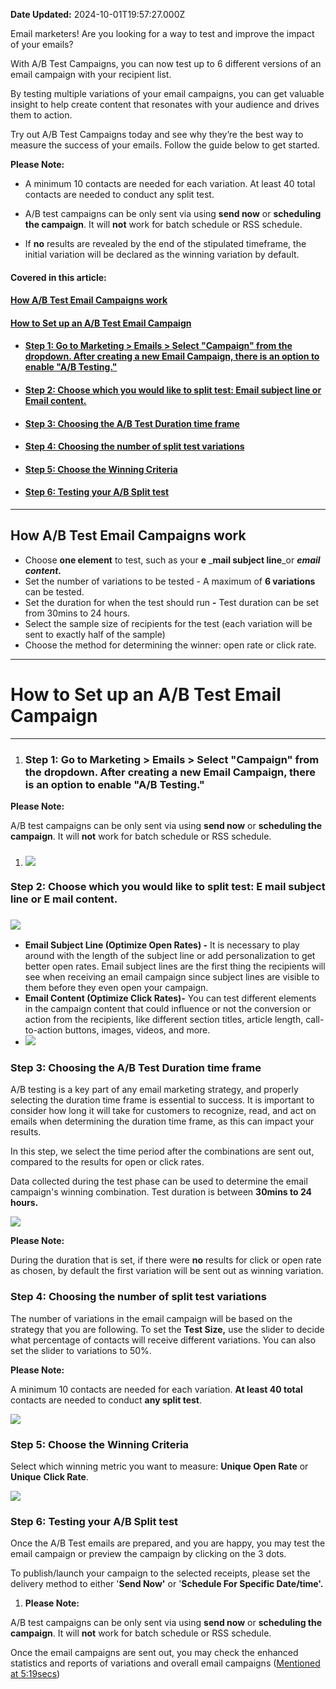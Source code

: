 **Date Updated:** 2024-10-01T19:57:27.000Z

Email marketers! Are you looking for a way to test and improve the impact of your emails?

With A/B Test Campaigns, you can now test up to 6 different versions of an email campaign with your recipient list.

  
By testing multiple variations of your email campaigns, you can get valuable insight to help create content that resonates with your audience and drives them to action.

  
Try out A/B Test Campaigns today and see why they’re the best way to measure the success of your emails. Follow the guide below to get started.
  
  
**Please Note:**

- A minimum 10 contacts are needed for each variation. At least 40 total contacts are needed to conduct any split test.   
  
- A/B test campaigns can be only sent via using **send now** or **scheduling the campaign**. It will **not** work for batch schedule or RSS schedule.  
  
- If **no** results are revealed by the end of the stipulated timeframe, the initial variation will be declared as the winning variation by default.

####   

####   
  
  
#### **Covered in this article:**

#### [**How A/B Test Email Campaigns work** ](#How-A/B-Test-Email-Campaigns-work%C2%A0)

#### [**How to Set up an A/B Test Email Campaign**](#How-to-Set-up-A/B-Test-Email-Campaign)

* #### [Step 1: Go to Marketing > Emails > Select "Campaign" from the dropdown. After creating a new Email Campaign, there is an option to enable "A/B Testing."](#Step-1%3A-Go-to-Marketing-%3E-Emails-%3E-Select-)[](#Step-2%3A-Choose-which-you-would-like-to-split-test%3A-Email-subject-line%C2%A0or%C2%A0Email%C2%A0content.)
* #### [Step 2: Choose which you would like to split test: Email subject line or Email content.](#Step-2%3A-Choose-which-you-would-like-to-split-test%3A-Email-subject-line%C2%A0or%C2%A0Email%C2%A0content.)[](#Step-3%3A%C2%A0Choosing-the-A/B-Test-Duration%C2%A0time-frame)
* #### [Step 3: Choosing the A/B Test Duration time frame](#Step-3%3A%C2%A0Choosing-the-A/B-Test-Duration%C2%A0time-frame)[](#Step-4%3A%C2%A0Choosing-the-number-of%C2%A0split-test-variations%C2%A0)
* #### [Step 4: Choosing the number of split test variations](#Step-4%3A%C2%A0Choosing-the-number-of%C2%A0split-test-variations%C2%A0)[ ](#Step-5%3A%C2%A0Choose-the-Winning-Criteria)[](#Step-5%3A%C2%A0Choose-the-Winning-Criteria)
* #### [Step 5: Choose the Winning Criteria](#Step-5%3A%C2%A0Choose-the-Winning-Criteria)[](#Step-6%3A%C2%A0Testing-your-A/B-Split-test)
* #### [Step 6: Testing your A/B Split test](#Step-6%3A%C2%A0Testing-your-A/B-Split-test)
  
  
---

## **How A/B Test Email Campaigns work** 

* Choose **one element** to test, such as your **e** _**mail subject line**_or _**email content.**_
* Set the number of variations to be tested - A maximum of **6 variations** can be tested.
* Set the duration for when the test should run **\-** Test duration can be set from 30mins to 24 hours.
* Select the sample size of recipients for the test (each variation will be sent to exactly half of the sample)
* Choose the method for determining the winner: open rate or click rate.
  
  
---

# **How to Set up an A/B Test Email Campaign**

  
---

1. ### **Step 1:** Go to **Marketing** \> **Emails** \> Select "**Campaign**" from the dropdown. After creating a new Email Campaign, there is an option to enable "**A/B Testing.**"

**Please Note:**

A/B test campaigns can be only sent via using **send now** or **scheduling the campaign**. It will **not** work for batch schedule or RSS schedule.

  
1. ### ![](https://s3.amazonaws.com/cdn.freshdesk.com/data/helpdesk/attachments/production/155033868890/original/NXYD5HPVMrgFCElvnMg2WxLI1fB0n9uNgQ.png?1727780523)

  
### **Step 2:** Choose which you would like to split test: **E** **mail subject line** or **E** **mail** **content**.

### **![](https://s3.amazonaws.com/cdn.freshdesk.com/data/helpdesk/attachments/production/155032296972/original/3N-vTkFtGf6HeMl4KqLqfmL_1YiLp5Q8-Q.png?1725527966)**

  
* **Email Subject Line (Optimize Open Rates) -** It is necessary to play around with the length of the subject line or add personalization to get better open rates. Email subject lines are the first thing the recipients will see when receiving an email campaign since subject lines are visible to them before they even open your campaign.
* **Email Content (Optimize Click Rates)-** You can test different elements in the campaign content that could influence or not the conversion or action from the recipients, like different section titles, article length, call-to-action buttons, images, videos, and more.
* ![](https://s3.amazonaws.com/cdn.freshdesk.com/data/helpdesk/attachments/production/48276432637/original/reM3eF_VBc7GXPLAk8tQQTVxiRn9jmWfGA.png?1674130904)

###   
  
### **Step 3:** Choosing the **A/B** **Test Duration** time frame

A/B testing is a key part of any email marketing strategy, and properly selecting the duration time frame is essential to success. It is important to consider how long it will take for customers to recognize, read, and act on emails when determining the duration time frame, as this can impact your results. 

  
In this step, we select the time period after the combinations are sent out, compared to the results for open or click rates. 

  
Data collected during the test phase can be used to determine the email campaign's winning combination. Test duration is between **30mins to 24 hours.**

**![](https://s3.amazonaws.com/cdn.freshdesk.com/data/helpdesk/attachments/production/155033869043/original/UNHzluKLwMkuCq85LFBkaWWT3FhcPntoFQ.png?1727780617)**  
  
  
**Please Note:**

During the duration that is set, if there were **no** results for click or open rate as chosen, by default the first variation will be sent out as winning variation.
  
  
### **Step 4:** Choosing the number of **split test variations** 

The number of variations in the email campaign will be based on the strategy that you are following. To set the **Test Size,** use the slider to decide what percentage of contacts will receive different variations. You can also set the slider to variations to 50%.  
  
**Please Note:**

A minimum 10 contacts are needed for each variation. **At least 40 total** contacts are needed to conduct **any split test**. 

  
**![](https://s3.amazonaws.com/cdn.freshdesk.com/data/helpdesk/attachments/production/155032296163/original/OBGGZjRqfuFGTrdwygMhHMkzt1FR9sM23A.png?1725527592)**

  
### **Step 5:** Choose the **Winning Criteria**

Select which winning metric you want to measure: **Unique Open Rate** or **Unique** **Click Rate**. 

  
![](https://s3.amazonaws.com/cdn.freshdesk.com/data/helpdesk/attachments/production/155032296247/original/pdYibgtfEZB4tN2veDIBtIIHgc6OgXzmLg.png?1725527615)

### **Step 6:** Testing your **A/B Split test**

Once the A/B Test emails are prepared, and you are happy, you may test the email campaign or preview the campaign by clicking on the 3 dots.

  
To publish/launch your campaign to the selected receipts, please set the delivery method to either '**Send Now'** or '**Schedule For Specific Date/time'.**

  
1. **Please Note:**

A/B test campaigns can be only sent via using **send now** or **scheduling the campaign**. It will **not** work for batch schedule or RSS schedule.

  
Once the email campaigns are sent out, you may check the enhanced statistics and reports of variations and overall email campaigns ([Mentioned at 5:19secs](https://www.loom.com/share/e1907a3c954b4182abc660f11b9ab22f?t=319))

  